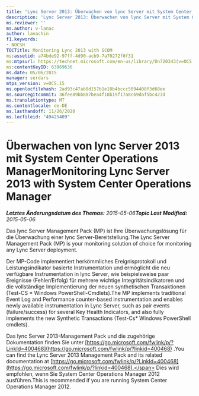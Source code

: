 ```yaml
---
title: 'Lync Server 2013: Überwachen von lync Server mit System Center Operations Manager'
description: 'Lync Server 2013: Überwachen von lync Server mit System Center Operations Manager'
ms.reviewer: ''
ms.author: v-lanac
author: lanachin
f1.keywords:
- NOCSH
TOCTitle: Monitoring Lync 2013 with SCOM
ms:assetid: a74bde92-97ff-4d90-acb9-7a70272f0f31
ms:mtpsurl: https://technet.microsoft.com/en-us/library/Dn720343(v=OCS.15)
ms:contentKeyID: 63969636
ms.date: 05/06/2015
manager: serdars
mtps_version: v=OCS.15
ms.openlocfilehash: 2ad93c47ab8d157b1e18b4bccc5094408f3d68ee
ms.sourcegitcommit: 36fee89bb887bea4f18b19f17a8c69daf5bc423d
ms.translationtype: MT
ms.contentlocale: de-DE
ms.lasthandoff: 11/26/2020
ms.locfileid: "49425409"
---
```

# <a name="monitoring-lync-server-2013-with-system-center-operations-manager"></a><span data-ttu-id="010d7-103">Überwachen von lync Server 2013 mit System Center Operations Manager</span><span class="sxs-lookup"><span data-stu-id="010d7-103">Monitoring Lync Server 2013 with System Center Operations Manager</span></span>

<div data-xmlns="http://www.w3.org/1999/xhtml">

<div class="topic" data-xmlns="http://www.w3.org/1999/xhtml" data-msxsl="urn:schemas-microsoft-com:xslt" data-cs="https://msdn.microsoft.com/">

<div data-asp="https://msdn2.microsoft.com/asp">



</div>

<div id="mainSection">

<div id="mainBody"><span data-ttu-id="010d7-104">

<span> </span></span><span class="sxs-lookup"><span data-stu-id="010d7-104">

<span> </span></span></span>

<span data-ttu-id="010d7-105">_**Letztes Änderungsdatum des Themas:** 2015-05-06_</span><span class="sxs-lookup"><span data-stu-id="010d7-105">_**Topic Last Modified:** 2015-05-06_</span></span>

<span data-ttu-id="010d7-106">Das lync Server Management Pack (MP) ist Ihre Überwachungslösung für die Überwachung einer lync Server-Bereitstellung.</span><span class="sxs-lookup"><span data-stu-id="010d7-106">The Lync Server Management Pack (MP) is your monitoring solution of choice for monitoring any Lync Server deployment.</span></span>

<span data-ttu-id="010d7-107">Der MP-Code implementiert herkömmliches Ereignisprotokoll und Leistungsindikator basierte Instrumentation und ermöglicht die neu verfügbare Instrumentation in lync Server, wie beispielsweise paar Ereignisse (Fehler/Erfolg) für mehrere wichtige Integritätsindikatoren und die vollständige Implementierung der neuen synthetischen Transaktionen (Test-CS \* Windows PowerShell-Cmdlets).</span><span class="sxs-lookup"><span data-stu-id="010d7-107">The MP implements traditional Event Log and Performance counter-based instrumentation and enables newly available instrumentation in Lync Server, such as pair events (failure/success) for several Key Health Indicators, and also fully implements the new Synthetic Transactions (Test-Cs\* Windows PowerShell cmdlets).</span></span>

<span data-ttu-id="010d7-108">Das lync Server 2013-Management Pack und die zugehörige Dokumentation finden Sie unter [https://go.microsoft.com/fwlink/p/?LinkId=400468](https://go.microsoft.com/fwlink/p/?linkid=400468) .</span><span class="sxs-lookup"><span data-stu-id="010d7-108">You can find the Lync Server 2013 Management Pack and its related documentation at [https://go.microsoft.com/fwlink/p/?LinkId=400468](https://go.microsoft.com/fwlink/p/?linkid=400468).</span></span> <span data-ttu-id="010d7-109">Dies wird empfohlen, wenn Sie System Center Operations Manager 2012 ausführen.</span><span class="sxs-lookup"><span data-stu-id="010d7-109">This is recommended if you are running System Center Operations Manager 2012.</span></span>

<span data-ttu-id="010d7-110"></div>

<span> </span>

</div>

</div>

</span><span class="sxs-lookup"><span data-stu-id="010d7-110"></div>

<span> </span>

</div>

</div>

</span></span></div>

